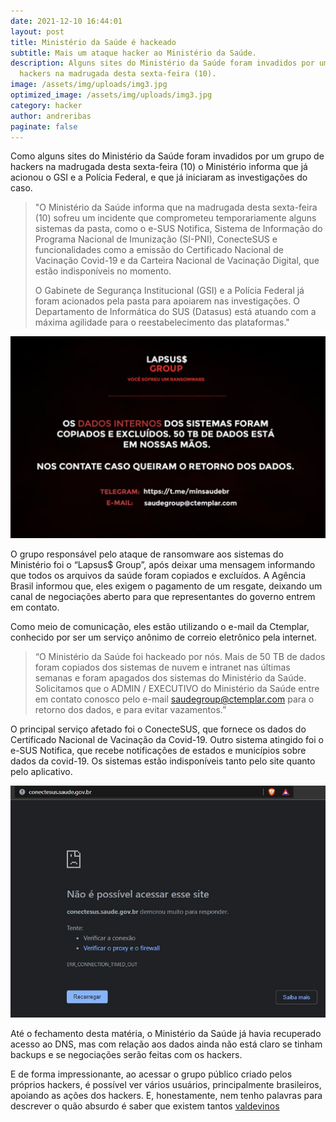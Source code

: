 ```yaml
---
date: 2021-12-10 16:44:01
layout: post
title: Ministério da Saúde é hackeado
subtitle: Mais um ataque hacker ao Ministério da Saúde.
description: Alguns sites do Ministério da Saúde foram invadidos por um grupo de
  hackers na madrugada desta sexta-feira (10).
image: /assets/img/uploads/img3.jpg
optimized_image: /assets/img/uploads/img3.jpg
category: hacker
author: andreribas
paginate: false
---
```

Como alguns sites do Ministério da Saúde foram invadidos por um grupo de hackers na madrugada desta sexta-feira (10) o Ministério informa que já acionou o GSI e a Polícia Federal, e que já iniciaram as investigações do caso.

> "O Ministério da Saúde informa que na madrugada desta sexta-feira (10) sofreu um incidente que comprometeu temporariamente alguns sistemas da pasta, como o e-SUS Notifica, Sistema de Informação do Programa Nacional de Imunização (SI-PNI), ConecteSUS e funcionalidades como a emissão do Certificado Nacional de Vacinação Covid-19 e da Carteira Nacional de Vacinação Digital, que estão indisponíveis no momento.
>
> O Gabinete de Segurança Institucional (GSI) e a Polícia Federal já foram acionados pela pasta para apoiarem nas investigações. O Departamento de Informática do SUS (Datasus) está atuando com a máxima agilidade para o reestabelecimento das plataformas."

![Mensagem dos hackers no site](/assets/img/uploads/img2.jpg "Hackers enviaram mensagem pedindo para que entrem em contato com eles")

O grupo responsável pelo ataque de ransomware aos sistemas do Ministério foi o “Lapsus$ Group”, após deixar uma mensagem informando que todos os arquivos da saúde foram copiados e excluídos. A Agência Brasil informou que, eles exigem o pagamento de um resgate, deixando um canal de negociações aberto para que representantes do governo entrem em contato.

Como meio de comunicação, eles estão utilizando o e-mail da Ctemplar, conhecido por ser um serviço anônimo de correio eletrônico pela internet.

> “O Ministério da Saúde foi hackeado por nós. Mais de 50 TB de dados foram copiados dos sistemas de nuvem e intranet nas últimas semanas e foram apagados dos sistemas do Ministério da Saúde. Solicitamos que o ADMIN / EXECUTIVO do Ministério da Saúde entre em contato conosco pelo e-mail saudegroup@ctemplar.com para o retorno dos dados, e para evitar vazamentos.”

O principal serviço afetado foi o ConecteSUS, que fornece os dados do Certificado Nacional de Vacinação da Covid-19. Outro sistema atingido foi o e-SUS Notifica, que recebe notificações de estados e municípios sobre dados da covid-19.
Os sistemas estão indisponíveis tanto pelo site quanto pelo aplicativo.

![Site ConectaSus da Sáude indisponível](/assets/img/uploads/img.jpg "Site ConectaSus da Sáude continua indisponível após ataque de grupo hacker")

Até o fechamento desta matéria, o Ministério da Saúde já havia recuperado acesso ao DNS, mas com relação aos dados ainda não está claro se tinham backups e se negociações serão feitas com os hackers.

 

 

E de forma impressionante, ao acessar o grupo público criado pelos próprios hackers, é possível ver vários usuários, principalmente brasileiros, apoiando as ações dos hackers. E, honestamente, nem tenho palavras para descrever o quão absurdo é saber que existem tantos [valdevinos](https://www.sinonimos.com.br/valdevinos/)
